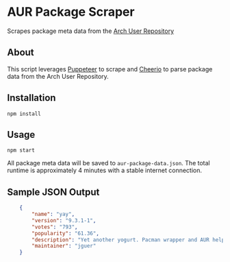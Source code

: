 # AUR Package Scraper
Scrapes package meta data from the [Arch User Repository](https://aur.archlinux.org/packages/)

## About
This script leverages [Puppeteer](https://github.com/GoogleChrome/puppeteer) to scrape and [Cheerio](https://github.com/cheeriojs/cheerio) to parse package data from the Arch User Repository. 

## Installation
```
npm install
```

## Usage
```
npm start
```

All package meta data will be saved to `aur-package-data.json`.  The total runtime is approximately 4 minutes with a stable internet connection.

## Sample JSON Output
```json
	{
		"name": "yay",
		"version": "9.3.1-1",
		"votes": "793",
		"popularity": "61.36",
		"description": "Yet another yogurt. Pacman wrapper and AUR helper written in go.",
		"maintainer": "jguer"
	}
```
